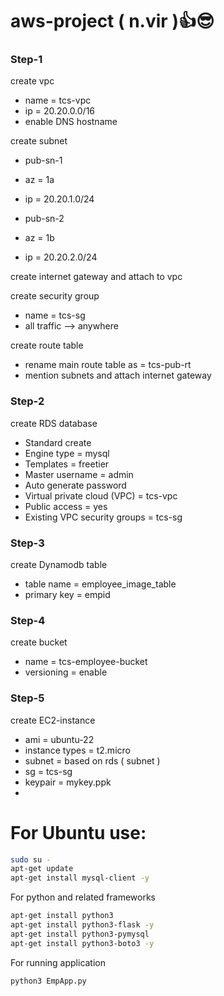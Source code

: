 # aws-project ( n.vir )👍😎

### Step-1

create vpc

 - name = tcs-vpc
 - ip = 20.20.0.0/16
 - enable DNS hostname

create subnet

 - pub-sn-1
 - az = 1a
 - ip = 20.20.1.0/24

 - pub-sn-2
 - az = 1b
 - ip = 20.20.2.0/24

create internet gateway  and attach to vpc

create security group

 - name =  tcs-sg
 - all traffic --> anywhere

create route table

 - rename main route table as  =  tcs-pub-rt
 - mention subnets and attach internet gateway
   

### Step-2

create RDS database

 - Standard create
 - Engine type  =  mysql
 - Templates  =  freetier
 - Master username  =  admin
 - Auto generate password
 - Virtual private cloud (VPC)  =  tcs-vpc
 - Public access  =  yes
 - Existing VPC security groups  = tcs-sg


### Step-3

create Dynamodb table

 - table name  =  employee_image_table
 - primary key  =  empid


### Step-4

create bucket

 - name  =  tcs-employee-bucket
 - versioning  =  enable


### Step-5

create EC2-instance

 - ami  =  ubuntu-22
 - instance types  =  t2.micro
 - subnet  =  based on rds ( subnet )
 - sg  =  tcs-sg
 - keypair  =  mykey.ppk
 - 
# For Ubuntu use:

```sh
sudo su -
apt-get update
apt-get install mysql-client -y
```
	   
For python and related frameworks

```sh
apt-get install python3
apt-get install python3-flask -y
apt-get install python3-pymysql
apt-get install python3-boto3 -y
```

For running application

```sh
python3 EmpApp.py
```

